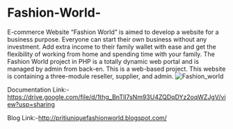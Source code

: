 # Fashion-World-
E-commerce Website
“Fashion World” is aimed to develop a website for a business purpose. Everyone can start their own business without any investment. Add extra income to their family wallet with ease and get the flexibility of working from home and spending time with your family. The Fashion World project in PHP is a totally dynamic web portal and is managed by admin from back-en. This is a web-based project. This website is containing a three-module reseller, supplier, and admin.
![Fashion_world](https://user-images.githubusercontent.com/68055689/89725768-91f10a80-da30-11ea-9334-cb8bf8ef8756.png)

Documentation Link:-
https://drive.google.com/file/d/1thg_BnTlI7sNm93U4ZQDqDYz2oqWZJgV/view?usp=sharing

Blog Link:-http://pritiuniquefashionworld.blogspot.com/
